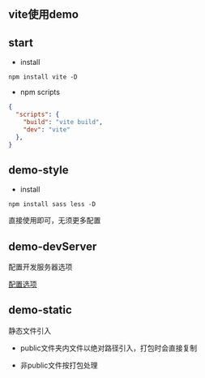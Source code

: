 ## vite使用demo

## start

- install

```shell
npm install vite -D
```

- npm scripts
```json
{
  "scripts": {
    "build": "vite build",
    "dev": "vite"
  },
}
```

## demo-style

- install

```shell
npm install sass less -D
```

直接使用即可，无须更多配置

## demo-devServer

配置开发服务器选项

[配置选项](https://cn.vitejs.dev/config/server-options.html#server-https)

## demo-static

静态文件引入

- public文件夹内文件以绝对路径引入，打包时会直接复制

- 非public文件按打包处理
